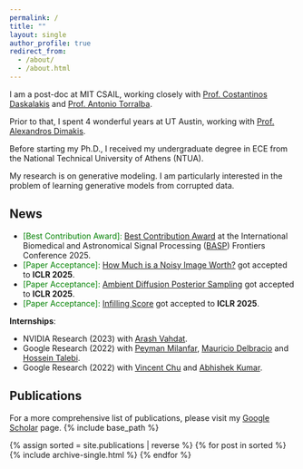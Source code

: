 ```yaml
---
permalink: /
title: ""
layout: single
author_profile: true
redirect_from:
  - /about/
  - /about.html
---
```


I am a post-doc at MIT CSAIL, working closely with [Prof. Costantinos Daskalakis](https://people.csail.mit.edu/costis/) and [Prof. Antonio Torralba](https://groups.csail.mit.edu/vision/torralbalab/).

Prior to that, I spent 4 wonderful years at UT Austin, working with [Prof. Alexandros Dimakis](https://users.ece.utexas.edu/~dimakis/). 

Before starting my Ph.D., I received my undergraduate degree in ECE from the National Technical University of Athens (NTUA).

 

My research is on generative modeling. I am particularly interested in the problem of learning generative models from corrupted data.



## News
- <span style="color:green"> [Best Contribution Award]: </span> [Best Contribution Award](https://baspfrontiers.org/best-contribution-awards/) at the International Biomedical and Astronomical Signal Processing ([BASP](https://baspfrontiers.org/)) Frontiers Conference 2025.
- <span style="color:green"> [Paper Acceptance]: </span> [How Much is a Noisy Image Worth?](https://arxiv.org/abs/2411.02780) got accepted to **ICLR 2025**.
- <span style="color:green"> [Paper Acceptance]: </span> [Ambient Diffusion Posterior Sampling](https://arxiv.org/abs/2403.08728) got accepted to **ICLR 2025**.
- <span style="color:green"> [Paper Acceptance]: </span> [Infilling Score](https://openreview.net/forum?id=9QPH1YQCMn) got accepted to **ICLR 2025**.



**Internships**:
* NVIDIA Research (2023) with [Arash Vahdat](https://scholar.google.com/citations?user=p9-nlRIAAAAJ&hl=en).
* Google Research (2022) with [Peyman Milanfar](https://scholar.google.com/citations?user=iGzDl8IAAAAJ&hl=en), [Mauricio Delbracio](https://scholar.google.com/citations?user=lDDm920AAAAJ&hl=en) and [Hossein Talebi](https://scholar.google.com/citations?user=UOX9BigAAAAJ&hl=en). 
* Google Research (2022) with [Vincent Chu](https://scholar.google.com/citations?user=R-OrlSgAAAAJ&hl=en) and [Abhishek Kumar](https://scholar.google.com/citations?user=6vghMS0AAAAJ&hl=en).






## Publications
For a more comprehensive list of publications, please visit my [Google Scholar](https://scholar.google.com/citations?user=LaScvbQAAAAJ&hl=en) page.
{% include base_path %}

{% assign sorted = site.publications | reverse %}
{% for post in sorted %}
  {% include archive-single.html %}
{% endfor %}
